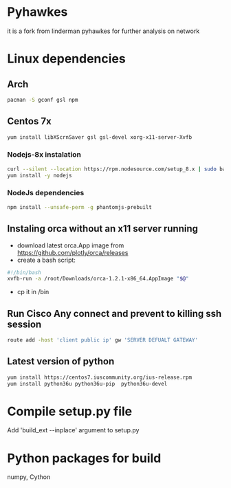 # Pyhawkes

it is a fork from linderman pyhawkes for further analysis on network

# Linux dependencies
 
## Arch
 
```bash
pacman -S gconf gsl npm 
```
## Centos 7x

```bash 
yum install libXScrnSaver gsl gsl-devel xorg-x11-server-Xvfb
```

### Nodejs-8x instalation
 
```bash  
curl --silent --location https://rpm.nodesource.com/setup_8.x | sudo bash -
yum install -y nodejs
```

### NodeJs dependencies 

```bash
npm install --unsafe-perm -g phantomjs-prebuilt
```

## Instaling orca without an x11 server running 

* download latest orca.App image from https://github.com/plotly/orca/releases
* create a bash script:

 ```bash
#!/bin/bash
xvfb-run -a /root/Downloads/orca-1.2.1-x86_64.AppImage "$@"
```
* cp it in /bin
## Run Cisco Any connect and prevent to killing ssh session

```bash
route add -host 'client public ip' gw 'SERVER DEFUALT GATEWAY'
```

## Latest version of python

```bash
yum install https://centos7.iuscommunity.org/ius-release.rpm
yum install python36u python36u-pip  python36u-devel
```

# Compile setup.py file

Add 'build_ext --inplace' argument to setup.py 

# Python packages for build 

numpy, Cython